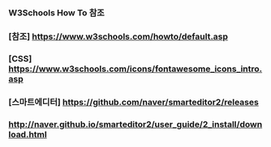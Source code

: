 ### W3Schools How To 참조
### [참조] https://www.w3schools.com/howto/default.asp
### [CSS] https://www.w3schools.com/icons/fontawesome_icons_intro.asp
### [스마트에디터] https://github.com/naver/smarteditor2/releases
###               http://naver.github.io/smarteditor2/user_guide/2_install/download.html